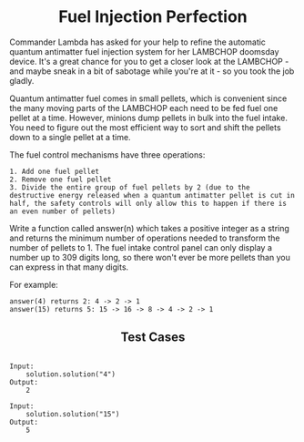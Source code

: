 <h1 align= "center"><b>Fuel Injection Perfection</b></h1>

Commander Lambda has asked for your help to refine the automatic quantum antimatter fuel injection system for her LAMBCHOP doomsday device. It's a great chance for you to get a closer look at the LAMBCHOP - and maybe sneak in a bit of sabotage while you're at it - so you took the job gladly. 

Quantum antimatter fuel comes in small pellets, which is convenient since the many moving parts of the LAMBCHOP each need to be fed fuel one pellet at a time. However, minions dump pellets in bulk into the fuel intake. You need to figure out the most efficient way to sort and shift the pellets down to a single pellet at a time. 

The fuel control mechanisms have three operations: 

    1. Add one fuel pellet
    2. Remove one fuel pellet
    3. Divide the entire group of fuel pellets by 2 (due to the destructive energy released when a quantum antimatter pellet is cut in half, the safety controls will only allow this to happen if there is an even number of pellets)

Write a function called answer(n) which takes a positive integer as a string and returns the minimum number of operations needed to transform the number of pellets to 1. The fuel intake control panel can only display a number up to 309 digits long, so there won't ever be more pellets than you can express in that many digits.

For example:

    answer(4) returns 2: 4 -> 2 -> 1
    answer(15) returns 5: 15 -> 16 -> 8 -> 4 -> 2 -> 1

<h2 align= "center"><b>Test Cases</b></h2>

```

Input:
    solution.solution("4")
Output:
    2

Input:
    solution.solution("15")
Output:
    5

```
